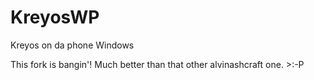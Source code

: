 KreyosWP
========

Kreyos on da phone Windows

This fork is bangin'! Much better than that other alvinashcraft one. >:-P
